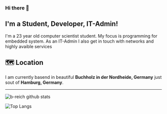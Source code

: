 ### Hi there 👋

## I'm a Student, Developer, IT-Admin!
I'm a 23 year old computer scientist student. My focus is programming for embedded system.
As an IT-Admin I also get in touch with networks and highly avaible services

## 🗺️ Location
I am currently basend in beautiful **Buchholz in der Nordheide, Germany** just sout of **Hamburg, Germany**.

---
![b-reich github stats](https://github-readme-stats.vercel.app/api?username=b-reich&count_private=true)

![Top Langs](https://github-readme-stats.vercel.app/api/top-langs/?username=b-reich&layout=compact)
